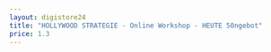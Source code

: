 ```yaml
---
layout: digistore24
title: "HOLLYWOOD STRATEGIE - Online Workshop - HEUTE 50ngebot"
price: 1.3
---
```

